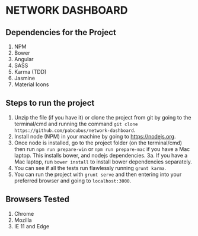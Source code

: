 # NETWORK DASHBOARD

## Dependencies for the Project
1. NPM
2. Bower
3. Angular
4. SASS
5. Karma (TDD)
6. Jasmine
7. Material Icons

## Steps to run the project
1. Unzip the file (if you have it) or clone the project from git by going to the terminal/cmd and running the command `git clone https://github.com/pabcubus/network-dashboard`.
2. Install node (NPM) in your machine by going to https://nodejs.org.
3. Once node is installed, go to the project folder (on the terminal/cmd) then run `npm run prepare-win` or `npm run prepare-mac` if you have a Mac laptop. This installs bower, and nodejs dependencies.
3a. If you have a Mac laptop, run `bower install` to install bower dependencies separately.
4. You can see if all the tests run flawlessly running `grunt karma`.
5. You can run the project with `grunt serve` and then entering into your preferred browser and going to `localhost:3000`.

## Browsers Tested
1. Chrome
2. Mozilla
3. IE 11 and Edge
